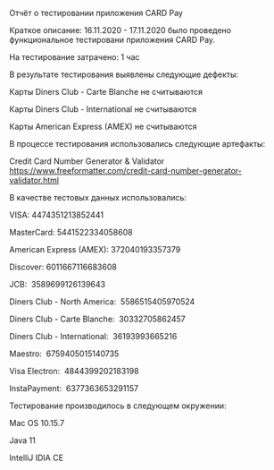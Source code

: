 Отчёт о тестировании приложения CARD Pay

Краткое описание: 16.11.2020 - 17.11.2020 было проведено функциональное тестировани приложения CARD Pay.

На тестирование затрачено: 1 чаc

В результате тестирования выявлены следующие дефекты:


Карты Diners Club - Carte Blanche не считываются

Карты Diners Club - International не считываются

Карты American Express (AMEX) не считываются


В процессе тестирования использовались следующие артефакты:

Credit Card Number Generator & Validator https://www.freeformatter.com/credit-card-number-generator-validator.html

В качестве тестовых данных использовались:

VISA: 4474351213852441 

MasterCard: 5441522334058608 

American Express (AMEX): 372040193357379 

Discover: 6011667116683608 

JCB:  3589699126139643 

Diners Club - North America:  5586515405970524 

Diners Club - Carte Blanche:  30332705862457 

Diners Club - International:  36193993665216 

Maestro:  6759405015140735 

Visa Electron:  4844399202183198 

InstaPayment:  6377363653291157 



Тестирование производилось в следующем окружении:

Mac OS 10.15.7

Java 11

IntelliJ IDIA CE
